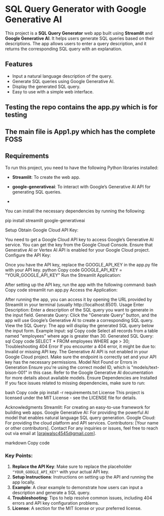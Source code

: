 # SQL Query Generator with Google Generative AI

This project is a **SQL Query Generator** web app built using **Streamlit** and **Google Generative AI**. It helps users generate SQL queries based on their descriptions. The app allows users to enter a query description, and it returns the corresponding SQL query with an explanation.

## Features
- Input a natural language description of the query.
- Generate SQL queries using Google Generative AI.
- Display the generated SQL query.
- Easy to use with a simple web interface.


## Testing the repo contains the app.py which is for testing 
## The main file is App1.py  which has the complete FOSS 
## Requirements

To run this project, you need to have the following Python libraries installed:

- **Streamlit**: To create the web app.
- **google-generativeai**: To interact with Google’s Generative AI API for generating SQL queries.

- 

You can install the necessary dependencies by running the following:


pip install streamlit google-generativeai

Setup
Obtain Google Cloud API Key:

You need to get a Google Cloud API key to access Google’s Generative AI service. You can get the key from the Google Cloud Console.
Ensure that Generative AI or Vertex AI API is enabled for your Google Cloud project.
Configure the API Key:

Once you have the API key, replace the GOOGLE_API_KEY in the app.py file with your API key.
python
Copy code
GOOGLE_API_KEY = "YOUR_GOOGLE_API_KEY"
Run the Streamlit Application:

After setting up the API key, run the app with the following command:
bash
Copy code
streamlit run app.py
Access the Application:

After running the app, you can access it by opening the URL provided by Streamlit in your terminal (usually http://localhost:8501).
Usage
Enter Description:
Enter a description of the SQL query you want to generate in the input field.
Generate Query:
Click the "Generate Query" button, and the app will use Google’s Generative AI to create a corresponding SQL query.
View the SQL Query:
The app will display the generated SQL query below the input form.
Example
Input:
sql
Copy code
Select all records from a table named "employees" where age is greater than 30.
Generated SQL Query:
sql
Copy code
SELECT * FROM employees WHERE age > 30;
Troubleshooting
404 Error
If you encounter a 404 error, it might be due to:
Invalid or missing API key.
The Generative AI API is not enabled in your Google Cloud project.
Make sure the endpoint is correctly set and your API key has the necessary permissions.
Model Not Found or Errors in Generation
Ensure you're using the correct model ID, which is "models/text-bison-001" in this case. Refer to the Google Generative AI documentation for more details about available models.
Ensure Dependencies are Installed
If you face issues related to missing dependencies, make sure to run:

bash
Copy code
pip install -r requirements.txt
License
This project is licensed under the MIT License - see the LICENSE file for details.

Acknowledgments
Streamlit: For creating an easy-to-use framework for building web apps.
Google Generative AI: For providing the powerful AI model that enables natural language SQL query generation.
Google Cloud: For providing the cloud platform and API services.
Contributors: [Your name or other contributors].
Contact
For any inquiries or issues, feel free to reach out via email at [prajwalsc4545@gmail.com].

markdown
Copy code

### Key Points:
1. **Replace the API Key**: Make sure to replace the placeholder `"YOUR_GOOGLE_API_KEY"` with your actual API key.
2. **Setup Instructions**: Instructions on setting up the API and running the app locally.
3. **Example**: A clear example to demonstrate how users can input a description and generate a SQL query.
4. **Troubleshooting**: Tips to help resolve common issues, including 404 errors and API key configuration problems.
5. **License**: A section for the MIT license or your preferred license.




